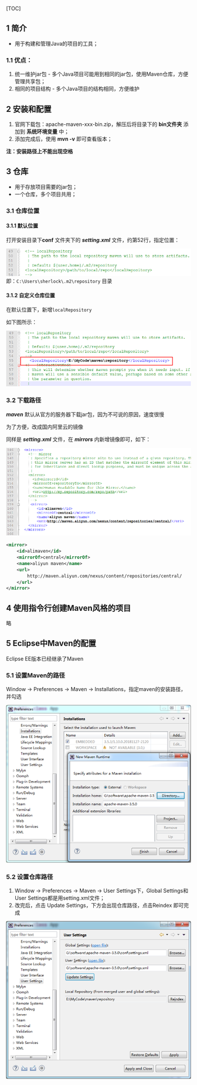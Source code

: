 [TOC]

## 1 简介

- 用于构建和管理Java的项目的工具；

### 1.1 优点：

1. 统一维护jar包 - 多个Java项目可能用到相同的jar包，使用Maven仓库，方便管理共享包；
2. 相同的项目结构 - 多个Java项目的结构相同，方便维护

## 2 安装和配置

1. 官网下载包：apache-maven-xxx-bin.zip，解压后将目录下的 **bin文件夹** 添加到 **系统环境变量** 中；
2. 添加完成后，使用 **mvn -v** 即可查看版本；

**注：安装路径上不能出现空格**

## 3 仓库

- 用于存放项目需要的jar包；
- 一个仓库，多个项目共用；

### 3.1 仓库位置

#### 3.1.1 默认位置

打开安装目录下**conf** 文件夹下的 ***setting.xml*** 文件，约第52行，指定位置：

![1565423364217](1565423364217.png)即：`C:\Users\sherlock\.m2\repository` 目录

#### 3.1.2 自定义仓库位置

在默认位置下，新增`localRepository`

如下图所示：

![1565423582285](1565423582285.png)

### 3.2 下载路径

***maven*** 默认从官方的服务器下载jar包，因为不可说的原因，速度很慢

为了方便，改成国内阿里云的镜像

同样是 ***setting.xml*** 文件，在 ***mirrors*** 内新增镜像即可，如下：

![1565423762442](1565423762442.png)

```xml
<mirror>
    <id>alimaven</id>
    <mirrorOf>central</mirrorOf>
    <name>aliyun maven</name>
    <url>
        http://maven.aliyun.com/nexus/content/repositories/central/
    </url>
</mirror>
```

## 4 使用指令行创建Maven风格的项目

略

## 5 Eclipse中Maven的配置

Eclipse EE版本已经继承了Maven

### 5.1 设置Maven的路径

Window -> Preferences -> Maven -> Installations，指定maven的安装路径，并勾选

![1565424104510](1565424104510.png)

### 5.2 设置仓库路径

1. Window -> Preferences -> Maven -> User Settings下，Global Settings和User Settings都是用setting.xml文件；
2. 改完后，点击 Update Settings，下方会出现仓库路径，点击Reindex 即可完成

![1565424223404](1565424223404.png)

